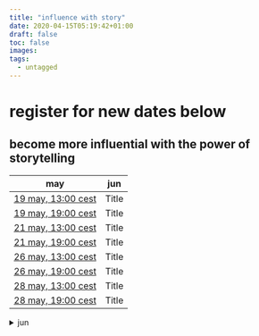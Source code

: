 ```yaml
---
title: "influence with story"
date: 2020-04-15T05:19:42+01:00
draft: false
toc: false
images:
tags:
  - untagged
---
```


# register for new dates below
## become more influential with the power of storytelling

| may      | jun |
| ----------- | ----------- |
|[19 may, 13:00 cest](/storyinfluence/2020.05.19.13.00)| Title       |
|[19 may, 19:00 cest](/storyinfluence/2020.05.19.19.00)| Title       |
|[21 may, 13:00 cest](/storyinfluence/2020.05.21.13.00)| Title       |
|[21 may, 19:00 cest](/storyinfluence/2020.05.21.19.00)| Title       |
|[26 may, 13:00 cest](/storyinfluence/2020.05.26.13.00)| Title       |
|[26 may, 19:00 cest](/storyinfluence/2020.05.26.19.00)| Title       |
|[28 may, 13:00 cest](/storyinfluence/2020.05.28.13.00)| Title       |
|[28 may, 19:00 cest](/storyinfluence/2020.05.28.19.00)| Title       |


<details>
<summary>jun</summary>
### [02 jun, 13:00 cest](/storyinfluence/2020.06.02.13.00)
### [02 jun, 19:00 cest](/storyinfluence/2020.06.02.19.00)

### [04 jun, 13:00 cest](/storyinfluence/2020.06.04.13.00)
### [04 jun, 19:00 cest](/storyinfluence/2020.06.04.19.00)

### [09 jun, 13:00 cest](/storyinfluence/2020.06.09.13.00)
### [09 jun, 19:00 cest](/storyinfluence/2020.06.09.19.00)

### [11 jun, 13:00 cest](/storyinfluence/2020.06.11.13.00)
### [11 jun, 19:00 cest](/storyinfluence/2020.06.11.19.00)

### [16 jun, 13:00 cest](/storyinfluence/2020.06.16.13.00)
### [16 jun, 19:00 cest](/storyinfluence/2020.06.16.19.00)

### [18 jun, 13:00 cest](/storyinfluence/2020.06.18.13.00)
### [18 jun, 19:00 cest](/storyinfluence/2020.06.18.19.00)
</details>

